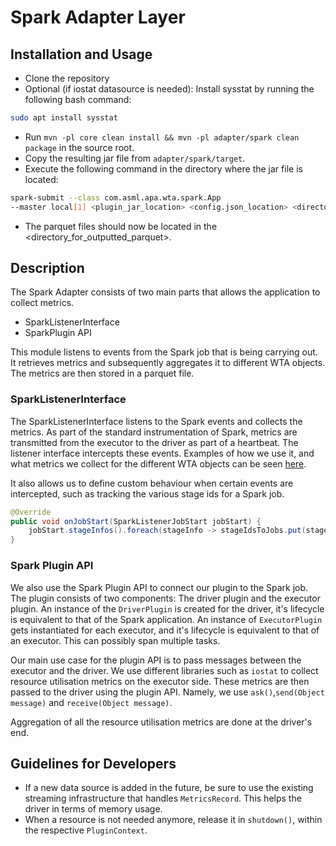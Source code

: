 # Spark Adapter Layer

## Installation and Usage
- Clone the repository
- Optional (if iostat datasource is needed): Install sysstat by running the following bash command:

```bash
sudo apt install sysstat
```
- Run `mvn -pl core clean install && mvn -pl adapter/spark clean package` in the source root.
- Copy the resulting jar file from `adapter/spark/target`.
- Execute the following command in the directory where the jar file is located:

```bash
spark-submit --class com.asml.apa.wta.spark.App
--master local[1] <plugin_jar_location> <config.json_location> <directory_for_outputted_parquet> <file_to_be_processed>
```
- The parquet files should now be located in the <directory_for_outputted_parquet>.

## Description

The Spark Adapter consists of two main parts that allows the application to collect metrics.
- SparkListenerInterface
- SparkPlugin API

This module listens to events from the Spark job that is being carrying out. It retrieves metrics and subsequently aggregates it to different WTA objects. The metrics are then stored in a parquet file.

### SparkListenerInterface

The SparkListenerInterface listens to the Spark events and collects the metrics. As part of the
standard instrumentation of Spark, metrics are transmitted from the executor to the driver as part of a heartbeat. The listener interface
intercepts these events. Examples of how we use it, and what metrics we collect for the different WTA objects can be seen [here](/src/main/java/com/asml/apa/wta/spark/listener).

It also allows us to define custom behaviour when certain events are intercepted, such as tracking the various stage ids for a Spark job.

```java
@Override
public void onJobStart(SparkListenerJobStart jobStart) {
    jobStart.stageInfos().foreach(stageInfo -> stageIdsToJobs.put(stageInfo.stageId(), jobStart.jobId()));
}
```

### Spark Plugin API
We also use the Spark Plugin API to connect our plugin to the Spark job. The plugin consists of two components: The driver plugin and the executor plugin.
An instance of the `DriverPlugin` is created for the driver, it's lifecycle is equivalent to that of the Spark application. An instance of `ExecutorPlugin` gets instantiated
for each executor, and it's lifecycle is equivalent to that of an executor. This can possibly span multiple tasks.

Our main use case for the plugin API is to pass messages between the executor and the driver. We use different libraries such as `iostat` to collect resource
utilisation metrics on the executor side. These metrics are then passed to the driver using the plugin API. Namely, we use `ask()`,`send(Object message)` and `receive(Object message)`.

Aggregation of all the resource utilisation metrics are done at the driver's end.

## Guidelines for Developers
- If a new data source is added in the future, be sure to use the existing streaming infrastructure that handles `MetricsRecord`. This helps the driver in terms of memory usage.
- When a resource is not needed anymore, release it in `shutdown()`, within the respective `PluginContext`.

